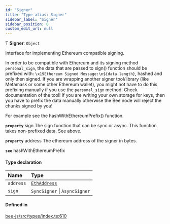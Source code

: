 ```yaml
---
id: "Signer"
title: "Type alias: Signer"
sidebar_label: "Signer"
sidebar_position: 0
custom_edit_url: null
---
```


Ƭ **Signer**: `Object`

Interface for implementing Ethereum compatible signing.

In order to be compatible with Ethereum and its signing method `personal_sign`, the data
that are passed to sign() function should be prefixed with: `\x19Ethereum Signed Message:\n${data.length}`, hashed
and only then signed.
If you are wrapping another signer tool/library (like Metamask or some other Ethereum wallet), you might not have
to do this prefixing manually if you use the `personal_sign` method. Check documentation of the tool!
If you are writing your own storage for keys, then you have to prefix the data manually otherwise the Bee node
will reject the chunks signed by you!

For example see the hashWithEthereumPrefix() function.

**`property`** sign     The sign function that can be sync or async. This function takes non-prefixed data. See above.

**`property`** address  The ethereum address of the signer in bytes.

**`see`** hashWithEthereumPrefix

#### Type declaration

| Name | Type |
| :------ | :------ |
| `address` | [`EthAddress`](Utils.EthAddress.md) |
| `sign` | `SyncSigner` \| `AsyncSigner` |

#### Defined in

[bee-js/src/types/index.ts:610](https://github.com/ethersphere/bee-js/blob/2c8b9d1/src/types/index.ts#L610)
